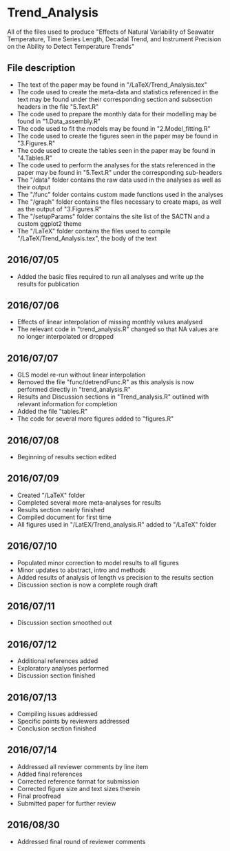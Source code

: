 # Trend_Analysis
All of the files used to produce "Effects of Natural Variability of Seawater Temperature, Time Series Length, Decadal Trend, and Instrument Precision on the Ability to Detect Temperature Trends"

## File description
* The text of the paper may be found in "/LaTeX/Trend_Analysis.tex"
* The code used to create the meta-data and statistics referenced in the text may be found under their corresponding section and subsection headers in the file "5.Text.R"
* The code used to prepare the monthly data for their modelling may be found in "1.Data_assembly.R"
* The code used to fit the models may be found in "2.Model_fitting.R"
* The code used to create the figures seen in the paper may be found in "3.Figures.R"
* The code used to create the tables seen in the paper may be found in "4.Tables.R"
* The code used to perform the analyses for the stats referenced in the paper may be found in "5.Text.R" under the corresponding sub-headers
* The "/data" folder contains the raw data used in the analyses as well as their output
* The "/func" folder contains custom made functions used in the analyses
* The "/graph" folder contains the files necessary to create maps, as well as the output of "3.Figures.R"
* The "/setupParams" folder contains the site list of the SACTN and a custom ggplot2 theme
* The "/LaTeX" folder contains the files used to compile "/LaTeX/Trend_Analysis.tex", the body of the text

## 2016/07/05
* Added the basic files required to run all analyses and write up the results for publication

## 2016/07/06
* Effects of linear interpolation of missing monthly values analysed
* The relevant code in "trend_analysis.R" changed so that NA values are no longer interpolated or dropped

## 2016/07/07
* GLS model re-run without linear interpolation
* Removed the file "func/detrendFunc.R" as this analysis is now performed directly in "trend_analysis.R"
* Results and Discussion sections in "Trend_analysis.R" outlined with relevant information for completion
* Added the file "tables.R"
* The code for several more figures added to "figures.R"

## 2016/07/08
* Beginning of results section edited

## 2016/07/09
* Created "/LaTeX" folder
* Completed several more meta-analyses for results
* Results section nearly finished
* Compiled document for first time
* All figures used in "/LatEX/Trend_analysis.R" added to "/LaTeX" folder

## 2016/07/10
* Populated minor correction to model results to all figures
* Minor updates to abstract, intro and methods
* Added results of analysis of length vs precision to the results section
* Discussion section is now a complete rough draft

## 2016/07/11
* Discussion section smoothed out

## 2016/07/12
* Additional references added
* Exploratory analyses performed
* Discussion section finished

## 2016/07/13
* Compiling issues addressed
* Specific points by reviewers addressed
* Conclusion section finished

## 2016/07/14
* Addressed all reviewer comments by line item
* Added final references
* Corrected reference format for submission
* Corrected figure size and text sizes therein
* Final proofread
* Submitted paper for further review

## 2016/08/30
* Addressed final round of reviewer comments
